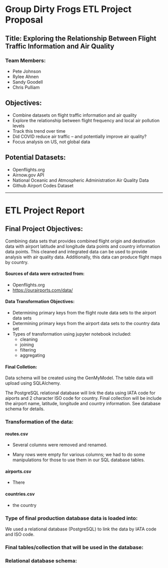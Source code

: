 # Group Dirty Frogs ETL Project Proposal

## Title: Exploring the Relationship Between Flight Traffic Information and Air Quality

### Team Members:
- Pete Johnson
- Rylee Ahnen
- Sandy Goodell
- Chris Pulliam

## Objectives:
- Combine datasets on flight traffic information and air quality
- Explore the relationship between flight frequency and local air pollution levels
- Track this trend over time
- Did COVID reduce air traffic – and potentially improve air quality?
- Focus analysis on US, not global data

## Potential Datasets:
- Openflights.org
- Airnow.gov API
- National Oceanic and Atmospheric Administration Air Quality Data
- Github Airport Codes Dataset

<hr ---/>


# ETL Project Report

## Final Project Objectives:

Combining data sets that provides combined flight origin and destination data with airport latitude and longitude data points and country information data points. This cleaned and integrated data can be used to provide analysis with air quality data. Additionally, this data can produce flight maps by country.

#### Sources of data were extracted from:

- Openflights.org
- https://ourairports.com/data/

#### Data Transformation Objectives:

- Determining primary keys from the flight route data sets to the airport data sets
- Determining primary keys from the airport data sets to the country data set
- Types of transformation using jupyter notebook included:
    - cleaning
    - joining
    - filtering
    - aggregating

#### Final Colletion:

Data schema will be created using the GenMyModel. The table data will upload using SQLAlchemy.

The PostgreSQL relational database will link the data using IATA code for aiports and 2 character ISO code for country.  Final collection will be include the airport name, latitude, longitude and country information. See database schema for details.

### Transformation of the data:
#### routes.csv

- Several columns were removed and renamed.

- Many rows were empty for various columns; we had to do some manipulations for those to use them in our SQL database tables.

#### airports.csv

- There

#### countries.csv

- the country


### Type of final production database data is loaded into:

We used a relational database (PostgreSQL) to link the data by IATA code and ISO code.

### Final tables/collection that will be used in the database:


### Relational database schema:











